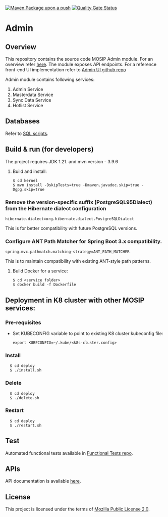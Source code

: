 [![Maven Package upon a push](https://github.com/mosip/admin-services/actions/workflows/push_trigger.yml/badge.svg?branch=develop)](https://github.com/mosip/admin-services/actions/workflows/push_trigger.yml)
[![Quality Gate Status](https://sonarcloud.io/api/project_badges/measure?project=mosip_admin-services&id=mosip_admin-services&metric=alert_status)](https://sonarcloud.io/dashboard?id=mosip_admin-services)


# Admin

## Overview
This repository contains the source code MOSIP Admin module. For an overview refer [here](https://docs.mosip.io/1.2.0/modules/administration). The module exposes API endpoints. For a reference front-end UI implementation refer to [Admin UI github repo](https://github.com/mosip/admin-ui/)

Admin module contains following services:
1. Admin Service
2. Masterdata Service
3. Sync Data Service
4. Hotlist Service

## Databases
Refer to [SQL scripts](db_scripts).

## Build & run (for developers)
The project requires JDK 1.21. 
and mvn version - 3.9.6
1. Build and install:
    ```
    $ cd kernel
    $ mvn install -DskipTests=true -Dmaven.javadoc.skip=true -Dgpg.skip=true
    ```

### Remove the version-specific suffix (PostgreSQL95Dialect) from the Hibernate dialect configuration
   ```
   hibernate.dialect=org.hibernate.dialect.PostgreSQLDialect
   ```
This is for better compatibility with future PostgreSQL versions.

### Configure ANT Path Matcher for Spring Boot 3.x compatibility.
   ```
   spring.mvc.pathmatch.matching-strategy=ANT_PATH_MATCHER
   ```
This is to maintain compatibility with existing ANT-style path patterns.

1. Build Docker for a service:
    ```
    $ cd <service folder>
    $ docker build -f Dockerfile
    ```

## Deployment in K8 cluster with other MOSIP services:
### Pre-requisites
* Set KUBECONFIG variable to point to existing K8 cluster kubeconfig file:
    ```
    export KUBECONFIG=~/.kube/<k8s-cluster.config>
    ```
### Install
  ```
    $ cd deploy
    $ ./install.sh
   ```
### Delete
  ```
    $ cd deploy
    $ ./delete.sh
   ```
### Restart
  ```
    $ cd deploy
    $ ./restart.sh
   ```

## Test
Automated functional tests available in [Functional Tests repo](https://github.com/mosip/mosip-functional-tests).

## APIs
API documentation is available [here](https://mosip.github.io/documentation/).

## License
This project is licensed under the terms of [Mozilla Public License 2.0](LICENSE).
